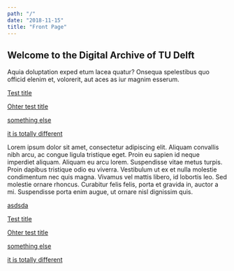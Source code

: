 ```yaml
---
path: "/"
date: "2018-11-15"
title: "Front Page"
---
```


## Welcome  to  the  Digital  Archive  of  TU  Delft

Aquia  doluptation  exped  etum  lacea  quatur?  Onsequa  spelestibus  quo  officid  elenim  et,  volorerit,  aut  aces  as  iur  magnim  esserum.
<section class="block-2-1">

[Test title](/collections/test)
</section>
<div class="block-1-1">

[Ohter test title](/exhibitions/test)
</div>
<div class="block-1-1">

[something else](/exhibitions/asd)
</div>

<div class="block-2-1">

[it is totally different](/collections/test)
</div>

<div class="block-2-1 bg-yellow">

Lorem ipsum dolor sit amet, consectetur adipiscing elit. Aliquam convallis nibh arcu, ac congue ligula tristique eget. Proin eu sapien id neque imperdiet aliquam. Aliquam eu arcu lorem. Suspendisse vitae metus turpis. Proin dapibus tristique odio eu viverra. Vestibulum ut ex et nulla molestie condimentum nec quis magna. Vivamus vel mattis libero, id lobortis leo. Sed molestie ornare rhoncus. Curabitur felis felis, porta et gravida in, auctor a mi. Suspendisse porta enim augue, ut ornare nisl dignissim quis. 
</div>


<div class="block-1-1">

[asdsda](/collections/test)
</div>

<section class="block-2-1">

[Test title](/collections/test)
</section>
<div class="block-1-1">

[Ohter test title](/exhibitions/test)
</div>
<div class="block-1-1">

[something else](/exhibitions/asd)
</div>

<div class="block-2-1">

[it is totally different](/collections/test)
</div>